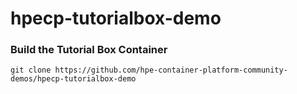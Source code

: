 # hpecp-tutorialbox-demo


### Build the Tutorial Box Container
```
git clone https://github.com/hpe-container-platform-community-demos/hpecp-tutorialbox-demo

```

